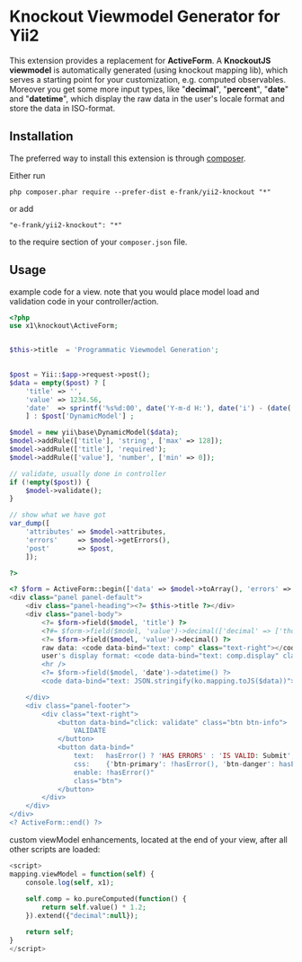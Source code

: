 Knockout Viewmodel Generator for Yii2
=====================================
This extension provides a replacement for **ActiveForm**.
A **KnockoutJS viewmodel** is automatically generated (using knockout mapping lib),
which serves a starting point for your customization, e.g. computed observables.
Moreover you get some more input types, like "**decimal**", "**percent**", "**date**" and "**datetime**",
which display the raw data in the user's locale format and store the data in ISO-format.



Installation
------------

The preferred way to install this extension is through [composer](http://getcomposer.org/download/).

Either run

```
php composer.phar require --prefer-dist e-frank/yii2-knockout "*"
```

or add

```
"e-frank/yii2-knockout": "*"
```

to the require section of your `composer.json` file.


Usage
-----
example code for a view.
note that you would place model load and validation code in your controller/action.


```php
<?php
use x1\knockout\ActiveForm;


$this->title  = 'Programmatic Viewmodel Generation';

	
$post = Yii::$app->request->post();
$data = empty($post) ? [
	'title' => '', 
	'value' => 1234.56, 
	'date'  => sprintf('%s%d:00', date('Y-m-d H:'), date('i') - (date('i') % 15))
	] : $post['DynamicModel'] ;

$model = new yii\base\DynamicModel($data);
$model->addRule(['title'], 'string', ['max' => 128]);
$model->addRule(['title'], 'required');
$model->addRule(['value'], 'number', ['min' => 0]);

// validate, usually done in controller
if (!empty($post)) {
	$model->validate();
}

// show what we have got
var_dump([
	'attributes' => $model->attributes,
	'errors'     => $model->getErrors(),
	'post'       => $post,
	]);

?>

<? $form = ActiveForm::begin(['data' => $model->toArray(), 'errors' => $model->getErrors(), 'defaults' => ['decimals' => 3]]) ?>
<div class="panel panel-default">
    <div class="panel-heading"><?= $this->title ?></div>
    <div class="panel-body">
		<?= $form->field($model, 'title') ?>
		<?#= $form->field($model, 'value')->decimal(['decimal' => ['thousandsSeparator' => ' ']]) ?>
		<?= $form->field($model, 'value')->decimal() ?>
		raw data: <code data-bind="text: comp" class="text-right"></code>
		user's display format: <code data-bind="text: comp.display" class="text-right"></code>
		<hr />
		<?= $form->field($model, 'date')->datetime() ?>
		<code data-bind="text: JSON.stringify(ko.mapping.toJS($data))"></code>

    </div>
	<div class="panel-footer">
		<div class="text-right">
			<button data-bind="click: validate" class="btn btn-info">
				VALIDATE
			</button>
			<button data-bind="
				text:   hasError() ? 'HAS ERRORS' : 'IS VALID: Submit', 
				css:    {'btn-primary': !hasError(), 'btn-danger': hasError()},
				enable: !hasError()"
				class="btn">
			</button>
		</div>
	</div>
</div>
<? ActiveForm::end() ?>
```


custom viewModel enhancements, located at the end of your view, after all other scripts are loaded:
```php
<script>
mapping.viewModel = function(self) {
	console.log(self, x1);
    
    self.comp = ko.pureComputed(function() {
    	return self.value() * 1.2;
    }).extend({"decimal":null});

    return self;
}
</script>
```


